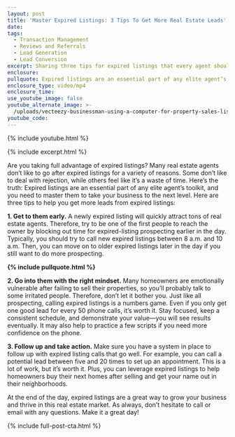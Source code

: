 ```yaml
---
layout: post
title: 'Master Expired Listings: 3 Tips To Get More Real Estate Leads'
date:
tags:
  - Transaction Management
  - Reviews and Referrals
  - Lead Generation
  - Lead Conversion
excerpt: Sharing three tips for expired listings that every agent should know.
enclosure:
pullquote: Expired listings are an essential part of any elite agent’s toolkit.
enclosure_type: video/mp4
enclosure_time:
use_youtube_image: false
youtube_alternate_image: >-
  /uploads/vecteezy-businessman-using-a-computer-for-property-sales-listings-7252582-453.jpg
youtube_code:
---
```

{% include youtube.html %}

{% include excerpt.html %}

Are you taking full advantage of expired listings? Many real estate agents don’t like to go after expired listings for a variety of reasons. Some don’t like to deal with rejection, while others feel like it’s a waste of time. Here’s the truth: Expired listings are an essential part of any elite agent’s toolkit, and you need to master them to take your business to the next level. Here are three tips to help you get more leads from expired listings:

**1\. Get to them early.** A newly expired listing will quickly attract tons of real estate agents. Therefore, try to be one of the first people to reach the owner by blocking out time for expired-listing prospecting earlier in the day. Typically, you should try to call new expired listings between 8 a.m. and 10 a.m. Then, you can move on to older expired listings later in the day if you still want to do more prospecting.&nbsp;

**{% include pullquote.html %}**

**2\. Go into them with the right mindset.** Many homeowners are emotionally vulnerable after failing to sell their properties, so you’ll probably talk to some irritated people. Therefore, don’t let it bother you. Just like all prospecting, calling expired listings is a numbers game. Even if you only get one good lead for every 50 phone calls, it’s worth it. Stay focused, keep a consistent schedule, and demonstrate your value—you will see results eventually. It may also help to practice a few scripts if you need more confidence on the phone.&nbsp;

**3\. Follow up and take action.** Make sure you have a system in place to follow up with expired listing calls that go well. For example, you can call a potential lead between five and 20 times to set up an appointment. This is a lot of work, but it’s worth it. Plus, you can leverage expired listings to help homeowners buy their next homes after selling and get your name out in their neighborhoods.&nbsp;

At the end of the day, expired listings are a great way to grow your business and thrive in this real estate market. As always, don’t hesitate to call or email with any questions. Make it a great day!

{% include full-post-cta.html %}